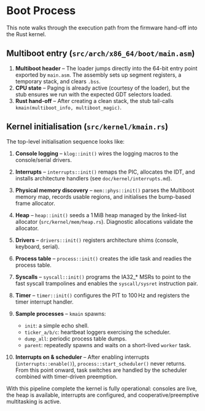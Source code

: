 # Boot Process

This note walks through the execution path from the firmware hand-off into the Rust kernel.

## Multiboot entry (`src/arch/x86_64/boot/main.asm`)

1. **Multiboot header** – The loader jumps directly into the 64-bit entry point exported by `main.asm`. The assembly sets up segment registers, a temporary stack, and clears `.bss`.
2. **CPU state** – Paging is already active (courtesy of the loader), but the stub ensures we run with the expected GDT selectors loaded.
3. **Rust hand-off** – After creating a clean stack, the stub tail-calls `kmain(multiboot_info, multiboot_magic)`.

## Kernel initialisation (`src/kernel/kmain.rs`)

The top-level initialisation sequence looks like:

1. **Console logging** – `klog::init()` wires the logging macros to the console/serial drivers.
2. **Interrupts** – `interrupts::init()` remaps the PIC, allocates the IDT, and installs architecture handlers (see `doc/kernel/interrupts.md`).
3. **Physical memory discovery** – `mem::phys::init()` parses the Multiboot memory map, records usable regions, and initialises the bump-based frame allocator.
4. **Heap** – `heap::init()` seeds a 1 MiB heap managed by the linked-list allocator (`src/kernel/mem/heap.rs`). Diagnostic allocations validate the allocator.
5. **Drivers** – `drivers::init()` registers architecture shims (console, keyboard, serial).
6. **Process table** – `process::init()` creates the idle task and readies the process table.
7. **Syscalls** – `syscall::init()` programs the IA32_* MSRs to point to the fast syscall trampolines and enables the `syscall/sysret` instruction pair.
8. **Timer** – `timer::init()` configures the PIT to 100 Hz and registers the timer interrupt handler.
9. **Sample processes** – `kmain` spawns:
   - `init`: a simple echo shell.
   - `ticker_a/b/c`: heartbeat loggers exercising the scheduler.
   - `dump_all`: periodic process table dumps.
   - `parent`: repeatedly spawns and waits on a short-lived `worker` task.

10. **Interrupts on & scheduler** – After enabling interrupts (`interrupts::enable()`), `process::start_scheduler()` never returns. From this point onward, task switches are handled by the scheduler combined with timer-driven preemption.

With this pipeline complete the kernel is fully operational: consoles are live, the heap is available, interrupts are configured, and cooperative/preemptive multitasking is active.
